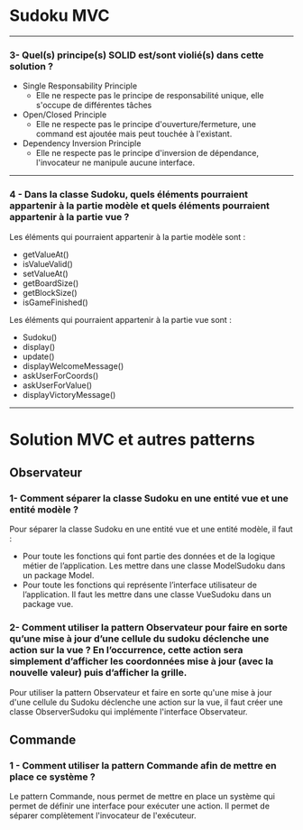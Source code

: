 # Sudoku MVC
***

### 3- Quel(s) principe(s) SOLID est/sont violié(s) dans cette solution ?

- Single Responsability Principle
  - Elle ne respecte pas le principe de responsabilité unique, elle s'occupe de différentes tâches
- Open/Closed Principle
  - Elle ne respecte pas le principe d'ouverture/fermeture, une command est ajoutée mais peut touchée à l'existant.
- Dependency Inversion Principle
  - Elle ne respecte pas le principe d'inversion de dépendance, l'invocateur ne manipule aucune interface.

***

### 4 - Dans la classe Sudoku, quels éléments pourraient appartenir à la partie modèle et quels éléments pourraient appartenir à la partie vue ?

Les éléments qui pourraient appartenir à la partie modèle sont :
- getValueAt()
- isValueValid()
- setValueAt()
- getBoardSize()
- getBlockSize()
- isGameFinished()

Les éléments qui pourraient appartenir à la partie vue sont :
- Sudoku()
- display()
- update()
- displayWelcomeMessage()
- askUserForCoords()
- askUserForValue()
- displayVictoryMessage()
***

# Solution MVC et autres patterns
## Observateur

### 1- Comment séparer la classe Sudoku en une entité vue et une entité modèle ?

Pour séparer la classe Sudoku en une entité vue et une entité modèle, il faut :

- Pour toute les fonctions qui font partie des données et de la logique métier de l’application. Les mettre dans une classe ModelSudoku dans un package Model.
- Pour toute les fonctions qui représente l’interface utilisateur de l’application. Il faut les mettre dans une classe VueSudoku dans un package vue.

### 2- Comment utiliser la pattern Observateur pour faire en sorte qu’une mise à jour d’une cellule du sudoku déclenche une action sur la vue ? En l’occurrence, cette action sera simplement d’afficher les coordonnées mise à jour (avec la nouvelle valeur) puis d’afficher la grille.

Pour utiliser la pattern Observateur et faire en sorte qu'une mise à jour d'une cellule du Sudoku déclenche une action sur la vue, il faut créer une classe ObserverSudoku qui implémente l'interface Observateur.

## Commande

### 1 - Comment utiliser la pattern Commande afin de mettre en place ce système ?

Le pattern Commande, nous permet de mettre en place un système qui permet de définir une interface pour exécuter une action. Il permet de séparer complètement l'invocateur de l'exécuteur.